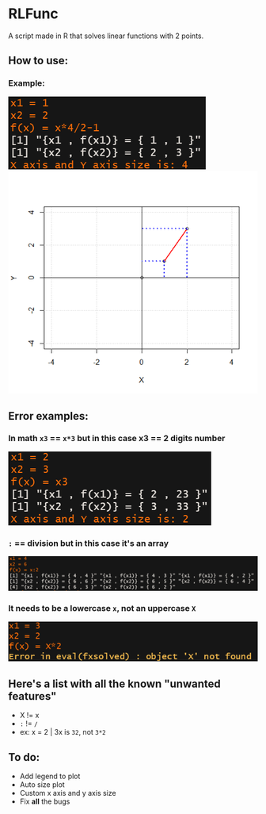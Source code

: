 # RLFunc
A script made in R that solves linear functions with 2 points.

## How to use:
### Example:
![text_ex](/images/text_input_and_output.PNG)
![plot_ex](/images/plot_output.png)

## Error examples:
### In math `x3` == `x*3` but in this case x3 == 2 digits number
![error1](/images/error1.PNG)

### `:` == division but in this case it's an array
![error2](/images/error2.PNG)

### It needs to be a lowercase `x`, not an uppercase `X`
![error3](/images/error3.PNG)


## Here's a list with all the known "unwanted features"
- X != x
- `:` != `/`
- ex: x = 2 | 3x is `32`, not `3*2`

## To do:
- Add legend to plot
- Auto size plot 
- Custom x axis and y axis size
- Fix **all** the bugs
